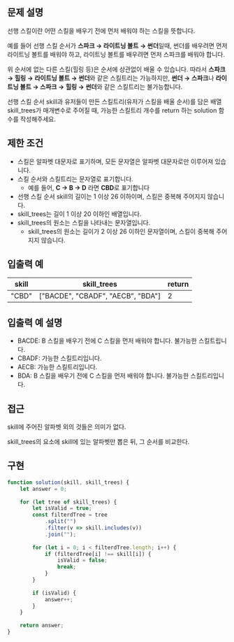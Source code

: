 ## 문제 설명

선행 스킬이란 어떤 스킬을 배우기 전에 먼저 배워야 하는 스킬을 뜻합니다.

예를 들어 선행 스킬 순서가 **스파크 → 라이트닝 볼트 → 썬더**일때, 썬더를 배우려면 먼저 라이트닝 볼트를 배워야 하고, 라이트닝 볼트를 배우려면 먼저 스파크를 배워야 합니다.

위 순서에 없는 다른 스킬(힐링 등)은 순서에 상관없이 배울 수 있습니다. 따라서 **스파크 → 힐링 → 라이트닝 볼트 → 썬더**와 같은 스킬트리는 가능하지만, **썬더 → 스파크**나 **라이트닝 볼트 → 스파크 → 힐링 → 썬더**와 같은 스킬트리는 불가능합니다.

선행 스킬 순서 skill과 유저들이 만든 스킬트리(유저가 스킬을 배울 순서)를 담은 배열 skill_trees가 매개변수로 주어질 때, 가능한 스킬트리 개수를 return 하는 solution 함수를 작성해주세요.

## 제한 조건

- 스킬은 알파벳 대문자로 표기하며, 모든 문자열은 알파벳 대문자로만 이루어져 있습니다.
- 스킬 순서와 스킬트리는 문자열로 표기합니다.
  - 예를 들어, **C → B → D** 라면 **CBD**로 표기합니다
- 선행 스킬 순서 skill의 길이는 1 이상 26 이하이며, 스킬은 중복해 주어지지 않습니다.
- skill_trees는 길이 1 이상 20 이하인 배열입니다.
- skill_trees의 원소는 스킬을 나타내는 문자열입니다.
  - skill_trees의 원소는 길이가 2 이상 26 이하인 문자열이며, 스킬이 중복해 주어지지 않습니다.

## 입출력 예

| skill | skill_trees                       | return |
| ----- | --------------------------------- | ------ |
| "CBD" | ["BACDE", "CBADF", "AECB", "BDA"] | 2      |

## 입출력 예 설명

- BACDE: B 스킬을 배우기 전에 C 스킬을 먼저 배워야 합니다. 불가능한 스킬트립니다.
- CBADF: 가능한 스킬트리입니다.
- AECB: 가능한 스킬트리입니다.
- BDA: B 스킬을 배우기 전에 C 스킬을 먼저 배워야 합니다. 불가능한 스킬트리입니다.

## 접근

skill에 주어진 알파벳 외의 것들은 의미가 없다.

skill_trees의 요소에 skill에 있는 알파벳만 뽑은 뒤, 그 순서를 비교한다.

## 구현

```js
function solution(skill, skill_trees) {
    let answer = 0;
    
    for (let tree of skill_trees) {
        let isValid = true;
        const filterdTree = tree
            .split("")
            .filter(v => skill.includes(v))
            .join("");        
        
        for (let i = 0; i < filterdTree.length; i++) {
            if (filterdTree[i] !== skill[i]) {
                isValid = false;
                break;
            }
        }
        
        if (isValid) {
            answer++;
        }
    }
    
    return answer;
}
```